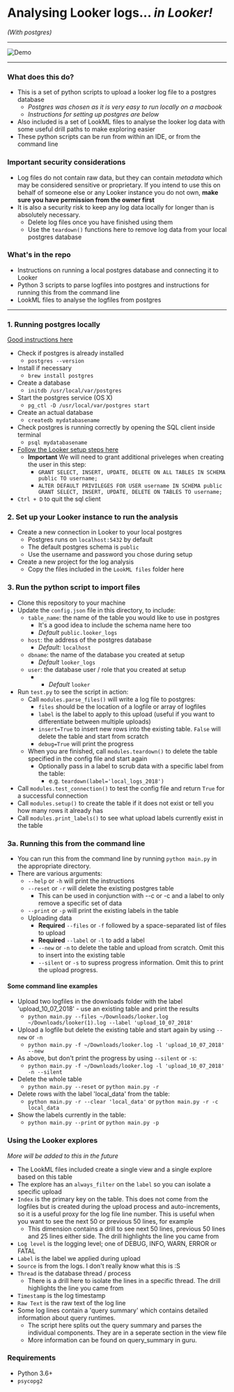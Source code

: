 # Analysing Looker logs... *in Looker!*
*(With postgres)*

---

![Demo](demo.gif)


---

### What does this do?
* This is a set of python scripts to upload a looker log file to a postgres database
  * _Postgres was chosen as it is very easy to run locally on a macbook_
  * _Instructions for setting up postgres are below_
* Also included is a set of LookML files to analyse the looker log data with some useful drill paths to make exploring easier
* These python scripts can be run from within an IDE, or from the command line


### **Important** security considerations

* Log files do not contain raw data, but they can contain _metadata_ which may be considered sensitive or proprietary. If you intend to use this on behalf of someone else or any Looker instance you do not own, **make sure you have permission from the owner first**
* It is also a security risk to keep any log data locally for longer than is absolutely necessary.
  * Delete log files once you have finished using them
  * Use the `teardown()` functions here to remove log data from your local postgres database


### What's in the repo
* Instructions on running a local postgres database and connecting it to Looker
* Python 3 scripts to parse logfiles into postgres and instructions for running this from the command line
* LookML files to analyse the logfiles from postgres


---

### 1. Running postgres locally

[Good instructions here](https://www.robinwieruch.de/postgres-sql-macos-setup/)

* Check if postgres is already installed
  * `postgres --version`
* Install if necessary
  * `brew install postgres`
* Create a database
  * `initdb /usr/local/var/postgres`
* Start the postgres service (OS X)
  * `pg_ctl -D /usr/local/var/postgres start`
* Create an actual database
  * `createdb mydatabasename`
* Check postgres is running correctly by opening the SQL client inside terminal
  * `psql mydatabasename`
* [Follow the Looker setup steps here](https://docs.looker.com/setup-and-management/database-config/postgresql)
  * **Important** We will need to grant additional priveleges when creating the user in this step:
    * `GRANT SELECT, INSERT, UPDATE, DELETE ON ALL TABLES IN SCHEMA public TO username;`
    * `ALTER DEFAULT PRIVILEGES FOR USER username IN SCHEMA public GRANT SELECT, INSERT, UPDATE, DELETE ON TABLES TO username;`
* `Ctrl + D` to quit the sql client


### 2. Set up your Looker instance to run the analysis

* Create a new connection in Looker to your local postgres
  * Postgres runs on `localhost:5432` by default
  * The default postgres schema is `public`
  * Use the username and password you chose during setup
* Create a new project for the log analysis
  * Copy the files included in the `LookML files` folder here


### 3. Run the python script to import files

* Clone this repository to your machine
* Update the `config.json` file in this directory, to include:
  * `table_name`: the name of the table you would like to use in postgres
    * It's a good idea to include the schema name here too
    * _Default_ `public.looker_logs`
  * `host`: the address of the postgres database
    * _Default:_ `localhost`
  * `dbname`: the name of the database you created at setup
    * _Default_ `looker_logs`
  * `user`: the database user / role that you created at setup
    * * _Default_ `looker`
* Run `test.py` to see the script in action:
  * Call `modules.parse_files()` will write a log file to postgres:
    * `files` should be the location of a logfile or array of logfiles
    * `label` is the label to apply to this upload (useful if you want to differentiate between multiple uploads)
    * `insert=True` to insert new rows into the existing table. `False` will delete the table and start from scratch
    * `debug=True` will print the progress
  * When you are finished, call `modules.teardown()` to delete the table specified in the config file and start again
    * Optionally pass in a label to scrub data with a specific label from the table:
      * e.g. `teardown(label='local_logs_2018')` 
* Call `modules.test_connection()` to test the config file and return `True` for a successful connection
* Call `modules.setup()` to create the table if it does not exist or tell you how many rows it already has
* Call `modules.print_labels()` to see what upload labels currently exist in the table


### 3a. Running this from the command line
  * You can run this from the command line by running `python main.py` in the appropriate directory.
  * There are various arguments:
    * `--help` or `-h` will print the instructions
    * `--reset` or `-r` will delete the existing postgres table
      * This can be used in conjunction with --c or -c and a label to only remove a specific set of data
    * `--print` or `-p` will print the existing labels in the table
    * Uploading data
      * **Required** `--files` or `-f` followed by a space-separated list of files to upload
      * **Required** `--label` or `-l` to add a label
      * `--new` or `-n` to delete the table and upload from scratch. Omit this to insert into the existing table
      * `--silent` or `-s` to supress progress information. Omit this to print the upload progress.

#### Some command line examples

* Upload two logfiles in the downloads folder with the label 'upload_10_07_2018' - use an existing table and print the results
  * `python main.py --files ~/Downloads/looker.log ~/Downloads/looker(1).log --label 'upload_10_07_2018'`
* Upload a logfile but delete the existing table and start again by using `--new` or `-n`
  * `python main.py -f ~/Downloads/looker.log -l 'upload_10_07_2018' --new`
* As above, but don't print the progress by using `--silent` or `-s`:
  * `python main.py -f ~/Downloads/looker.log -l 'upload_10_07_2018' -n --silent`
* Delete the whole table
  * `python main.py --reset` or `python main.py -r`
* Delete rows with the label 'local_data' from the table:
  * `python main.py -r --clear 'local_data'` or `python main.py -r -c local_data`
* Show the labels currently in the table:
  * `python main.py --print` or `python main.py -p`


### Using the Looker explores
_More will be added to this in the future_

* The LookML files included create a single view and a single explore based on this table
* The explore has an `always_filter` on the `label` so you can isolate a specific upload
* `Index` is the primary key on the table. This does not come from the logfiles but is created during the upload process and auto-increments, so it is a useful proxy for the log file line number. This is useful when you want to see the next 50 or previous 50 lines, for example
  * This dimension contains a drill to see next 50 lines, previous 50 lines and 25 lines either side. The drill highlights the line you came from
* `Log level` is the logging level; one of DEBUG, INFO, WARN, ERROR or FATAL
* `Label` is the label we applied during upload
* `Source` is from the logs. I don't really know what this is :S
* `Thread` is the database thread / process 
  * There is a drill here to isolate the lines in a specific thread. The drill highlights the line you came from
* `Timestamp` is the log timestamp
* `Raw Text` is the raw text of the log line
* Some log lines contain a 'query summary' which contains detailed information about query runtimes.
  * The script here splits out the query summary and parses the individual components. They are in a seperate section in the view file
  * More information can be found on query_summary in guru.

### Requirements
* Python 3.6+
* `psycopg2`